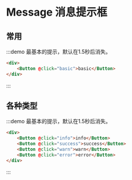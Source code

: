 <script>
    export default {
        data() {
            return {
            };
        },
        methods: {
            basic() {
                this.$Message.info({content: '这是一条普通的提示', duration: 2});
            },
            info() {
                this.$Message.info({content: '这是一条普通的提示', duration: 2});
            },
            success() {
                this.$Message.success({content: '这是一条普通的提示', duration: 2});
            },
            warn() {
                this.$Message.warn({content: '这是一条普通的提示', duration: 2});
            },
            error() {
                this.$Message.error({content: '这是一条普通的提示', duration: 2});
            },
        }
    }
</script>

# Message 消息提示框

## 常用

:::demo 最基本的提示，默认在1.5秒后消失。

```html
<div>
    <Button @click="basic">basic</Button>
</div>
```

:::

## 各种类型

:::demo 最基本的提示，默认在1.5秒后消失。

```html
<div>
    <Button @click="info">info</Button>
    <Button @click="success">success</Button>
    <Button @click="warn">warn</Button>
    <Button @click="error">error</Button>
</div>
```

:::

